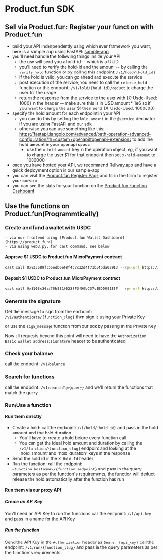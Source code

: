 # Product.fun SDK

## Sell via Product.fun: Register your function with Product.fun
- build your API indenpendently using which ever framework you want, here is a sample app using FastAPI: [sample-app](./sample-app)
- you'll need handle the following things inside your API
    - the use will send you a hold-id -- which is a UUID
    - you'll need to verify the hold-id and the amount -- by calling the `verify_hold` function or by calling this endpoint: `/v1/hold/{hold_id}`
    - if the hold is valid, you can go ahead and execute the service
    - post execution of the service, you need to call the `release_hold` function or this endpoint: `/v1/hold/{hold_id}/deduct` to charge the user for the usage
    - return the response from the service to the user with {X-Usdc-Used: 1000} in the header -- make sure this is in USD amount * 1e6 so if you want to charge the user $1 then send {X-Usdc-Used: 1000000}
- specify the hold amount for each endpoint in your API
    - you can do this by setting the `hold_amount` in the `@service` decorator if you are using FastAPI and our sdk
    - otherwise you can use something like this: https://fastapi.tiangolo.com/advanced/path-operation-advanced-configuration/?h=custom+openapi#openapi-extensions to add the hold amount in your openapi specs
        - use the `x-hold-amount` key in the operation object, eg, if you want to charge the user $1 for that endpoint then set `x-hold-amount` to 1000000
- once you have hosted your API, we recommend Railway.app and have a quick deployment option in our sample-app
- you can visit the [Product.fun Register Page](https://product.fun/new) and fill in the form to register your service
- you can see the stats for your function on the [Product.fun Function Dashboard](https://product.fun/{function-slug}/dashboard)

## Use the functions on Product.fun(Programmtically)

### Create and fund a wallet with USDC
    - via our frontend using [Product.fun Wallet Dashboard](https://product.fun/)
    - via using web3.py, for cast command, see below

#### Approve $1 USDC to Product.fun MicroPayment contract
```bash
cast call 0x833589fcd6edb6e08f4c7c32d4f71b54bda02913 --rpc-url https://mainnet.base.org "approve(address,uint256)"  0x3103c36cd78b8510B23fF3f90bC37c5BDD08156F 1000000 --private-key $PRIVATE_KEY
```
#### Deposit $1 USDC to Product.fun MicroPayment contract
```bash
cast call 0x3103c36cd78b8510B23fF3f90bC37c5BDD08156F --rpc-url https://mainnet.base.org "deposit(uint256)" 1000000 --private-key $PRIVATE_KEY
```
### Generate the signature
Get the message to sign from the endpoint: `/v1/authenticate/{function_slug}`
then sign is using your Private Key

or use the `sign_message` function from our sdk by passing in the Private Key

Now all requests beyond this point will need to have the `Authorization: Basic wallet_address:signature` header to be authenticated

### Check your balance
call the endpoint: `/v1/balance`

### Search for functions
call the endpoint: `/v1/search?q={query}` and we'll return the functions that match the query

### Run/Use a function

#### Run them directly
- Create a hold: call the endpoint: `/v1/hold/{hold_id}` and pass in the hold amount and the hold duration
    - You'll have to create a hold before every function call
    - You can get the ideal hold amount and duration by calling the `/v1/function/{function_slug}` endpoint and looking at the 'hold_amount' and 'hold_duration' keys in the response
- Send the hold id in the `X-Hold-Id` header
- Run the function: call the endpoint: `<function_hostname>/{function_endpoint}` and pass in the query parameters as per the function's requirements, the function will deduct release the hold automatically after the function has run

#### Run them via our proxy API

##### Create an API Key
You'll need an API Key to run the functions
call the endpoint: `/v1/api-key` and pass in a name for the API Key

##### Run the function
Send the API Key in the `Authorization` header as `Bearer {api_key}`
call the endpoint: `/v1/run/{function_slug}` and pass in the query parameters as per the function's requirements
